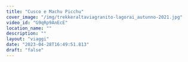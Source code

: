 ```yaml
---
title: "Cusco e Machu Picchu"
cover_image: "/img/trekkeraltaviagranito-lagorai_autunno-2021.jpg"
video_id: "G9qRp9AnEcE"
location_name: ""
description: ""
layout: "viaggi"
date: "2023-04-28T16:49:51.813"
draft: "false"
---
```

